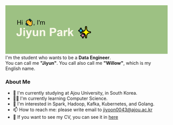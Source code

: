 <!--
**PrimWILL/primwill** is a ✨ _special_ ✨ repository because its `README.md` (this file) appears on your GitHub profile.

Here are some ideas to get you started:

- 🔭 I’m currently working on ...
- 🌱 I’m currently learning ...
- 👯 I’m looking to collaborate on ...
- 🤔 I’m looking for help with ...
- 💬 Ask me about ...
- 📫 How to reach me: ...
- 😄 Pronouns: ...
- ⚡ Fun fact: ...
-->
<img src="./header.png"/>
I'm the student who wants to be a <b>Data Engineer</b>.  
</br>
You can call me <b>"Jiyun"</b>. You call also call me <b>"Willow"</b>, which is my English name.

### About Me 
* 🏫 I'm currently studying at Ajou University, in South Korea.
* 👩‍💻 I'm currently learning Computer Science.
* 💫 I'm interested in Spark, Hadoop, Kafka, Kubernetes, and Golang.
* 📫 How to reach me: please write email to jiyoon0043@ajou.ac.kr
* 📃 If you want to see my CV, you can see it in [here](https://magnificent-tarragon-491.notion.site/CV-67816f3e610247b0a7ba27b355d1d34f)  
